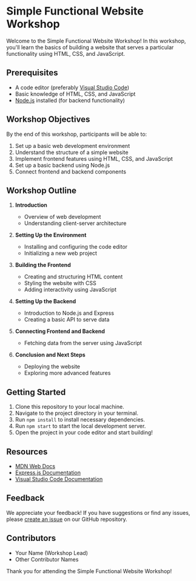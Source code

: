 # Simple Functional Website Workshop

Welcome to the Simple Functional Website Workshop! In this workshop, you'll learn the basics of building a website that serves a particular functionality using HTML, CSS, and JavaScript.

## Prerequisites

- A code editor (preferably [Visual Studio Code](https://code.visualstudio.com/))
- Basic knowledge of HTML, CSS, and JavaScript
- [Node.js](https://nodejs.org/en/) installed (for backend functionality)

## Workshop Objectives

By the end of this workshop, participants will be able to:

1. Set up a basic web development environment
2. Understand the structure of a simple website
3. Implement frontend features using HTML, CSS, and JavaScript
4. Set up a basic backend using Node.js
5. Connect frontend and backend components

## Workshop Outline

1. **Introduction**
    - Overview of web development
    - Understanding client-server architecture

2. **Setting Up the Environment**
    - Installing and configuring the code editor
    - Initializing a new web project

3. **Building the Frontend**
    - Creating and structuring HTML content
    - Styling the website with CSS
    - Adding interactivity using JavaScript

4. **Setting Up the Backend**
    - Introduction to Node.js and Express
    - Creating a basic API to serve data

5. **Connecting Frontend and Backend**
    - Fetching data from the server using JavaScript

6. **Conclusion and Next Steps**
    - Deploying the website
    - Exploring more advanced features

## Getting Started

1. Clone this repository to your local machine.
2. Navigate to the project directory in your terminal.
3. Run `npm install` to install necessary dependencies.
4. Run `npm start` to start the local development server.
5. Open the project in your code editor and start building!

## Resources

- [MDN Web Docs](https://developer.mozilla.org/en-US/)
- [Express.js Documentation](https://expressjs.com/)
- [Visual Studio Code Documentation](https://code.visualstudio.com/docs)

## Feedback

We appreciate your feedback! If you have suggestions or find any issues, please [create an issue](https://github.com/YOUR_GITHUB_USERNAME/simple-website-workshop/issues) on our GitHub repository.

## Contributors

- Your Name (Workshop Lead)
- Other Contributor Names

Thank you for attending the Simple Functional Website Workshop!

